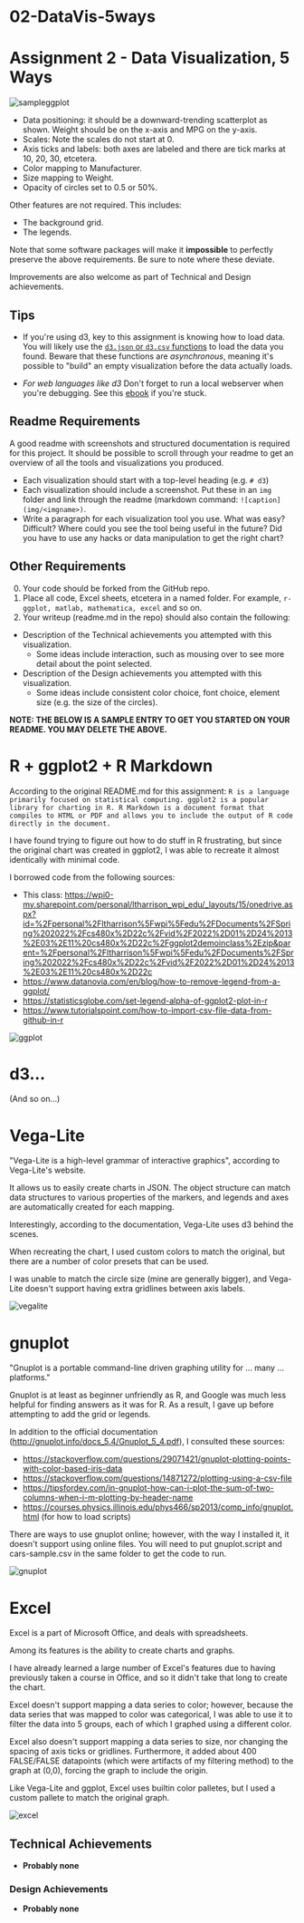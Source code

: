 # 02-DataVis-5ways

Assignment 2 - Data Visualization, 5 Ways  
===

![sampleggplot](img/ggplot2.png)

- Data positioning: it should be a downward-trending scatterplot as shown.  Weight should be on the x-axis and MPG on the y-axis.
- Scales: Note the scales do not start at 0.
- Axis ticks and labels: both axes are labeled and there are tick marks at 10, 20, 30, etcetera.
- Color mapping to Manufacturer.
- Size mapping to Weight.
- Opacity of circles set to 0.5 or 50%.

Other features are not required. This includes:

- The background grid.
- The legends.

Note that some software packages will make it **impossible** to perfectly preserve the above requirements. 
Be sure to note where these deviate.

Improvements are also welcome as part of Technical and Design achievements.

Tips
---

- If you're using d3, key to this assignment is knowing how to load data.
You will likely use the [`d3.json` or `d3.csv` functions](https://github.com/mbostock/d3/wiki/Requests) to load the data you found.
Beware that these functions are *asynchronous*, meaning it's possible to "build" an empty visualization before the data actually loads.

- *For web languages like d3* Don't forget to run a local webserver when you're debugging.
See this [ebook](http://chimera.labs.oreilly.com/books/1230000000345/ch04.html#_setting_up_a_web_server) if you're stuck.


Readme Requirements
---

A good readme with screenshots and structured documentation is required for this project. 
It should be possible to scroll through your readme to get an overview of all the tools and visualizations you produced.

- Each visualization should start with a top-level heading (e.g. `# d3`)
- Each visualization should include a screenshot. Put these in an `img` folder and link through the readme (markdown command: `![caption](img/<imgname>)`.
- Write a paragraph for each visualization tool you use. What was easy? Difficult? Where could you see the tool being useful in the future? Did you have to use any hacks or data manipulation to get the right chart?

Other Requirements
---

0. Your code should be forked from the GitHub repo.
1. Place all code, Excel sheets, etcetera in a named folder. For example, `r-ggplot, matlab, mathematica, excel` and so on.
2. Your writeup (readme.md in the repo) should also contain the following:

- Description of the Technical achievements you attempted with this visualization.
  - Some ideas include interaction, such as mousing over to see more detail about the point selected.
- Description of the Design achievements you attempted with this visualization.
  - Some ideas include consistent color choice, font choice, element size (e.g. the size of the circles).

**NOTE: THE BELOW IS A SAMPLE ENTRY TO GET YOU STARTED ON YOUR README. YOU MAY DELETE THE ABOVE.**

# R + ggplot2 + R Markdown

According to the original README.md for this assignment:
`R is a language primarily focused on statistical computing.
ggplot2 is a popular library for charting in R.
R Markdown is a document format that compiles to HTML or PDF and allows you to include the output of R code directly in the document.`

I have found trying to figure out how to do stuff in R frustrating, but since the original chart was created in ggplot2, I was able to recreate it almost identically with minimal code.

I borrowed code from the following sources:
- This class: https://wpi0-my.sharepoint.com/personal/ltharrison_wpi_edu/_layouts/15/onedrive.aspx?id=%2Fpersonal%2Fltharrison%5Fwpi%5Fedu%2FDocuments%2FSpring%202022%2Fcs480x%2D22c%2Fvid%2F2022%2D01%2D24%2013%2E03%2E11%20cs480x%2D22c%2Fggplot2demoinclass%2Ezip&parent=%2Fpersonal%2Fltharrison%5Fwpi%5Fedu%2FDocuments%2FSpring%202022%2Fcs480x%2D22c%2Fvid%2F2022%2D01%2D24%2013%2E03%2E11%20cs480x%2D22c
- https://www.datanovia.com/en/blog/how-to-remove-legend-from-a-ggplot/
- https://statisticsglobe.com/set-legend-alpha-of-ggplot2-plot-in-r
- https://www.tutorialspoint.com/how-to-import-csv-file-data-from-github-in-r

![ggplot](ggplot/vis_ggplot2.png)

# d3...

(And so on...)

# Vega-Lite

"Vega-Lite is a high-level grammar of interactive graphics", according to Vega-Lite's website.

It allows us to easily create charts in JSON. The object structure can match data structures to various properties of the markers, and legends and axes are automatically created for each mapping.

Interestingly, according to the documentation, Vega-Lite uses d3 behind the scenes.

When recreating the chart, I used custom colors to match the original, but there are a number of color presets that can be used.

I was unable to match the circle size (mine are generally bigger), and Vega-Lite doesn't support having extra gridlines between axis labels.

![vegalite](vega-lite/visualization.png)

# gnuplot

"Gnuplot is a portable command-line driven graphing utility for ... many ... platforms."
 
Gnuplot is at least as beginner unfriendly as R, and Google was much less helpful for finding answers as it was for R. As a result, I gave up before attempting to add the grid or legends.

In addition to the official documentation (http://gnuplot.info/docs_5.4/Gnuplot_5_4.pdf), I consulted these sources:
- https://stackoverflow.com/questions/29071421/gnuplot-plotting-points-with-color-based-iris-data
- https://stackoverflow.com/questions/14871272/plotting-using-a-csv-file
- https://tipsfordev.com/in-gnuplot-how-can-i-plot-the-sum-of-two-columns-when-i-m-plotting-by-header-name
- https://courses.physics.illinois.edu/phys466/sp2013/comp_info/gnuplot.html (for how to load scripts)

There are ways to use gnuplot online; however, with the way I installed it, it doesn't support using online files. You will need to put gnuplot.script and cars-sample.csv in the same folder to get the code to run.

![gnuplot](gnuplot/vis_gnuplot.png)

# Excel

Excel is a part of Microsoft Office, and deals with spreadsheets.

Among its features is the ability to create charts and graphs.

I have already learned a large number of Excel's features due to having previously taken a course in Office, and so it didn't take that long to create the chart.

Excel doesn't support mapping a data series to color; however, because the data series that was mapped to color was categorical, I was able to use it to filter the data into 5 groups, each of which I graphed using a different color.

Excel also doesn't support mapping a data series to size, nor changing the spacing of axis ticks or gridlines.
Furthermore, it added about 400 FALSE/FALSE datapoints (which were artifacts of my filtering method) to the graph at (0,0), forcing the graph to include the origin.

Like Vega-Lite and ggplot, Excel uses builtin color palletes, but I used a custom pallete to match the original graph.

![excel](excel/vis_excel.png)

## Technical Achievements
- **Probably none**

### Design Achievements
- **Probably none**
